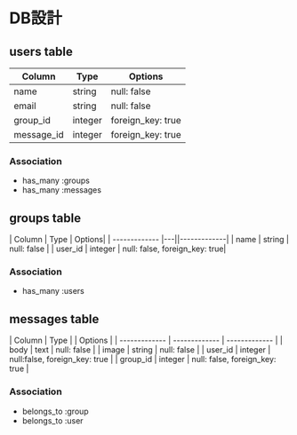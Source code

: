 # DB設計

## users table
|Column|Type|Options|
|------|----|-------|
|name|string|null: false|
|email|string|null: false|
|group_id|integer|foreign_key: true|
|message_id|integer|foreign_key: true|

### Association
- has_many :groups
- has_many :messages

## groups table
| Column | Type | Options|
| ------------- |---||-------------|
| name  | string | null: false |
| user_id | integer | null: false, foreign_key: true|

### Association
- has_many :users

## messages table
| Column     | Type              | | Options |
| ------------- | ------------- | ------------- |
| body | text | null: false |
| image | string | null: false |
| user_id | integer | null:false, foreign_key: true |
| group_id | integer | null: false, foreign_key: true |

### Association
- belongs_to :group
- belongs_to :user
